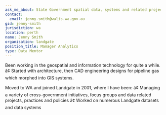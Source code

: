 ```yaml
---
ask_me_about: State Government spatial data, systems and related projects
contact:
  email: jenny.smith@walis.wa.gov.au
gid: jenny-smith
jurisdiction: wa
location: perth
name: Jenny Smith
organisation: landgate
position_title: Manager Analytics
type: Data Mentor
---
```


Been working in the geospatial and information technology for quite a while.  
â¢	Started with architecture, then CAD engineering designs for pipeline gas which morphed into GIS systems.

Moved to WA and joined Landgate in 2001, where I have been:
â¢	Managing a variety of cross-government initiatives, focus groups and data related projects, practices and policies
â¢	Worked on numerous Landgate datasets and data systems